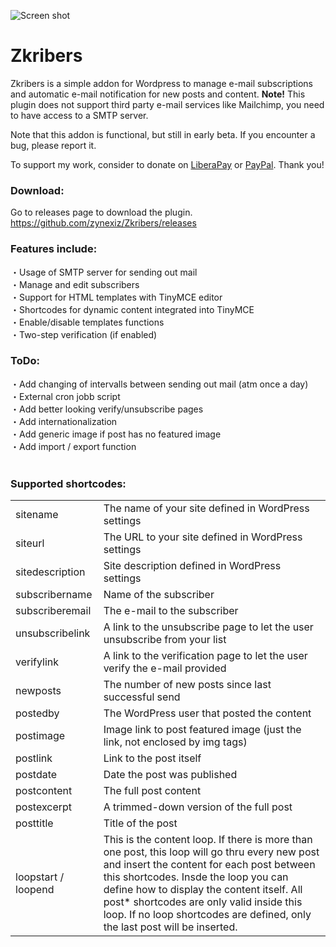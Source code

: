 ![Screen shot](https://raw.githubusercontent.com/zynexiz/email-subscribers-smtp/master/.screenshot/es-subsc2.png)

# Zkribers
Zkribers is a simple addon for Wordpress to manage e-mail subscriptions and automatic e-mail notification for new posts and content. <strong>Note!</strong> This plugin does not support third party e-mail services like Mailchimp, you need to have access to a SMTP server.

Note that this addon is functional, but still in early beta. If you encounter a bug, please report it.

To support my work, consider to donate on <a href="https://liberapay.com/zynex">LiberaPay</a> or <a href="https://www.paypal.com/pools/c/8ldXVJfKHq">PayPal</a>. Thank you!

### Download:
Go to releases page to download the plugin.
https://github.com/zynexiz/Zkribers/releases

### Features include:
・Usage of SMTP server for sending out mail<br>
・Manage and edit subscribers<br>
・Support for HTML templates with TinyMCE editor<br>
・Shortcodes for dynamic content integrated into TinyMCE<br>
・Enable/disable templates functions<br>
・Two-step verification (if enabled)<br>

### ToDo:
・Add changing of intervalls between sending out mail (atm once a day)<br>
・External cron jobb script<br>
・Add better looking verify/unsubscribe pages<br>
・Add internationalization<br>
・Add generic image if post has no featured image<br>
・Add import / export function<br>
<br>

### Supported shortcodes:
<table>
  <tr>
    <td>sitename</td>
    <td>The name of your site defined in WordPress settings</td>
  </tr>
  <tr>
      <td>siteurl</td>
      <td>The URL to your site defined in WordPress settings</td>
  </tr>
  <tr>
      <td>sitedescription</td>
      <td>Site description defined in WordPress settings</td>
  </tr>
  <tr>
      <td>subscribername</td>
      <td>Name of the subscriber</td>
  </tr>
  <tr>
      <td>subscriberemail</td>
      <td>The e-mail to the subscriber</td>
  </tr>
  <tr>
      <td>unsubscribelink</td>
      <td>A link to the unsubscribe page to let the user unsubscribe from your list</td>
  </tr>
  <tr>
      <td>verifylink</td>
      <td>A link to the verification page to let the user verify the e-mail provided</td>
  </tr>
	<tr>
      <td>newposts</td>
      <td>The number of new posts since last successful send</td>
  </tr>
	<tr>
      <td>postedby</td>
      <td>The WordPress user that posted the content</td>
  </tr>
	<tr>
      <td>postimage</td>
      <td>Image link to post featured image (just the link, not enclosed by img tags)</td>
  </tr>
	<tr>
      <td>postlink</td>
      <td>Link to the post itself</td>
  </tr>
	<tr>
		<td>postdate</td>
		<td>Date the post was published</td>
	</tr>
	<tr>
		<td>postcontent</td>
		<td>The full post content</td>
	</tr>
	<tr>
    <td>postexcerpt</td>
    <td>A trimmed-down version of the full post</td>
  </tr>
	<tr>
    <td>posttitle</td>
    <td>Title of the post</td>
  </tr>
	<tr>
    <td>loopstart / loopend</td>
    <td>This is the content loop. If there is more than one post, this loop will go thru every new post and insert the content for each post between this shortcodes. Insde the loop you can define how to display the content itself. All post* shortcodes are only valid inside this loop. If no loop shortcodes are defined, only the last post will be inserted.</td>
  </tr>
</table>
